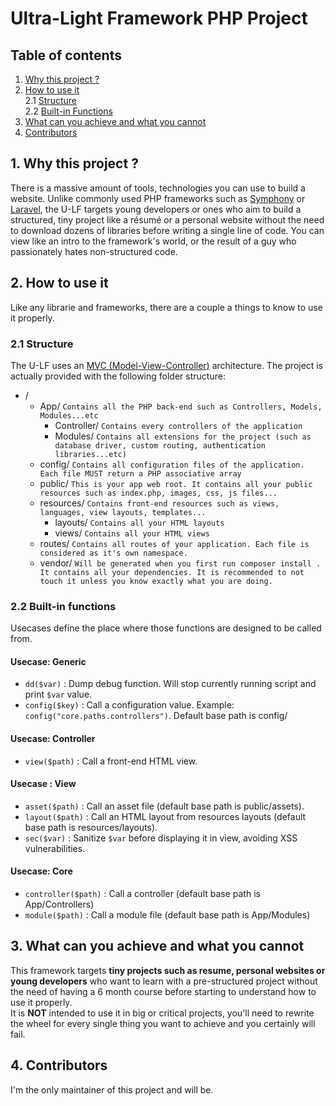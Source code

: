 # Ultra-Light Framework PHP Project

## Table of contents
1. [Why this project ?](#intro)
2. [How to use it](#how)\
    2.1 [Structure](#how-structure)\
    2.2 [Built-in Functions](#how-functions)
3. [What can you achieve and what you cannot](#what)
4. [Contributors](#contributors) 

## 1. Why this project ?<a name="intro"></a>

There is a massive amount of tools, technologies you can use to build a website. Unlike commonly used PHP frameworks such as [Symphony](https://symfony.com/what-is-symfony) or [Laravel](https://laravel.com/docs/8.x), the U-LF targets young developers or ones who aim to build a structured, tiny project like a résumé or a personal website without the need to download dozens of libraries before writing a single line of code. You can view like an intro to the framework's world, or the result of a guy who passionately hates non-structured code.

## 2. How to use it<a name="how"></a>
Like any librarie and frameworks, there are a couple a things to know to use it properly.
### 2.1 Structure <a name="how-structure"></a>

The U-LF uses an [MVC (Model-View-Controller)](https://www.guru99.com/mvc-tutorial.html) architecture. The project is actually provided with the following folder structure:

- /
   - App/ `Contains all the PHP back-end such as Controllers, Models, Modules...etc`
        - Controller/ `Contains every controllers of the application`
        - Modules/ `Contains all extensions for the project (such as database driver, custom routing, authentication libraries...etc)`
   - config/ `Contains all configuration files of the application. Each file MUST return a PHP associative array`
   - public/ `This is your app web root. It contains all your public resources such as index.php, images, css, js files...`
   - resources/ `Contains front-end resources such as views, languages, view layouts, templates...`
       - layouts/ `Contains all your HTML layouts`
       - views/ `Contains all your HTML views`
   - routes/ `Contains all routes of your application. Each file is considered as it's own namespace.`
   - vendor/ `Will be generated when you first run composer install . It contains all your dependencies. It is recommended to not touch it unless you know exactly what you are doing.`
    
### 2.2 Built-in functions <a name="how-functions"></a>
Usecases define the place where those functions are designed to be called from.

#### Usecase: Generic
- `dd($var)` : Dump debug function. Will stop currently running script and print `$var` value.
- `config($key)` : Call a configuration value. Example: `config("core.paths.controllers")`. Default base path is config/
#### Usecase: Controller
- `view($path)` : Call a front-end HTML view.
#### Usecase : View
- `asset($path)` : Call an asset file (default base path is public/assets).
- `layout($path)` : Call an HTML layout from resources layouts (default base path is resources/layouts).
- `sec($var)` : Sanitize `$var` before displaying it in view, avoiding XSS vulnerabilities.
#### Usecase: Core
- `controller($path)` : Call a controller (default base path is App/Controllers)
- `module($path)` : Call a module file (default base path is App/Modules)

## 3. What can you achieve and what you cannot<a name="what"></a>

This framework targets **tiny projects such as resume, personal websites or young developers** who want to learn with a pre-structured project without the need of having a 6 month course before starting to understand how to use it properly.\
It is **NOT** intended to use it in big or critical projects, you'll need to rewrite the wheel for every single thing you want to achieve and you certainly will fail.

## 4. Contributors<a name="contributors"></a>

I'm the only maintainer of this project and will be.